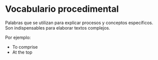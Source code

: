 # Vocabulario procedimental

Palabras que se utilizan para explicar procesos y conceptos específicos. Son indispensables para elaborar textos complejos.

Por ejemplo:

- To comprise
- At the top
